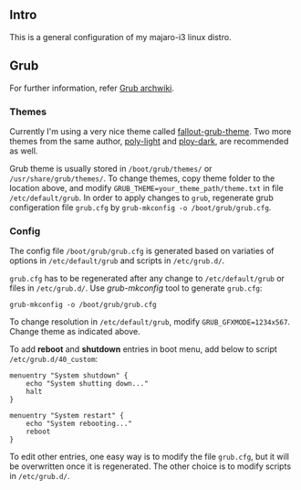 Intro
-----
This is a general configuration of my majaro-i3 linux distro.

Grub
----
For further information, refer [Grub archwiki](https://wiki.archlinux.org/index.php/GRUB).

### Themes
Currently I'm using a very nice theme called [fallout-grub-theme](https://github.com/shvchk/fallout-grub-theme). Two more themes from the same author, [poly-light](https://github.com/shvchk/poly-light) and [ploy-dark](https://github.com/shvchk/poly-dark), are recommended as well.

Grub theme is usually stored in `/boot/grub/themes/` or `/usr/share/grub/themes/`. To change themes, copy theme folder to the location above, and modify `GRUB_THEME=your_theme_path/theme.txt` in file `/etc/default/grub`. In order to apply changes to `grub`, regenerate grub configeration file `grub.cfg` by `grub-mkconfig -o /boot/grub/grub.cfg`.

### Config
The config file `/boot/grub/grub.cfg` is generated based on variaties of options in `/etc/default/grub` and scripts in `/etc/grub.d/`.

`grub.cfg` has to be regenerated after any change to `/etc/default/grub` or files in `/etc/grub.d/`. Use _grub-mkconfig_ tool to generate `grub.cfg`:

```
grub-mkconfig -o /boot/grub/grub.cfg
```

To change resolution in `/etc/default/grub`, modify `GRUB_GFXMODE=1234x567`. Change theme as indicated above.

To add __reboot__ and __shutdown__ entries in boot menu, add below to script `/etc/grub.d/40_custom`:

```
menuentry "System shutdown" {
    echo "System shutting down..."
    halt
}

menuentry "System restart" {
    echo "System rebooting..."
    reboot
}
```

To edit other entries, one easy way is to modify the file `grub.cfg`, but it will be overwritten once it is regenerated. The other choice is to modify scripts in `/etc/grub.d/`.
